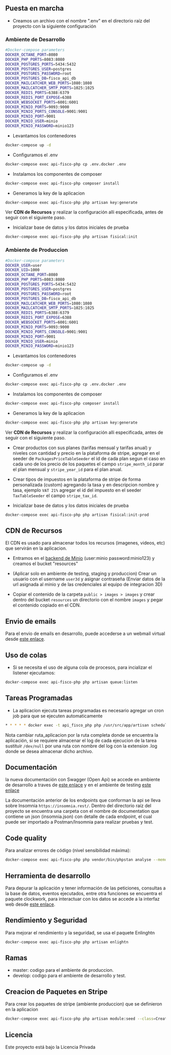 
## Puesta en marcha

- Creamos un archivo con el nombre ".env" en el directorio raíz del proyecto con la siguiente configuración

### Ambiente de Desarrollo

```bash
#Docker-compose parameters
DOCKER_OCTANE_PORT=8080
DOCKER_PHP_PORTS=8083:8080
DOCKER_POSTGRES_PORTS=5434:5432
DOCKER_POSTGRES_USER=postgres
DOCKER_POSTGRES_PASSWORD=root
DOCKER_POSTGRES_DB=fisco_api_db
DOCKER_MAILCATCHER_WEB_PORTS=1080:1080
DOCKER_MAILCATCHER_SMTP_PORTS=1025:1025
DOCKER_REDIS_PORTS=6388:6379
DOCKER_REDIS_PORT_EXPOSE=6388
DOCKER_WEBSOCKET_PORTS=6001:6001
DOCKER_MINIO_PORTS=9093:9000
DOCKER_MINIO_PORTS_CONSOLE=9001:9001
DOCKER_MINIO_PORT=9001
DOCKER_MINIO_USER=minio
DOCKER_MINIO_PASSWORD=minio123

```

- Levantamos los contenedores

```bash
docker-compose up -d
```

- Configuramos el .env

```bash
docker-compose exec api-fisco-php cp .env.docker .env
```

- Instalamos los componentes de composer

```bash
docker-compose exec api-fisco-php composer install
```
- Generamos la key de la aplicacion

```bash
docker-compose exec api-fisco-php php artisan key:generate
```

Ver **CDN de Recursos** y realizar la configuración alli especificada, antes de seguir con el siguiente paso.

- Inicializar base de datos y los datos iniciales de prueba

```bash
docker-compose exec api-fisco-php php artisan fisical:init
```

### Ambiente de Produccion

```bash
#Docker-compose parameters
DOCKER_USER=user
DOCKER_UID=1000
DOCKER_OCTANE_PORT=8080
DOCKER_PHP_PORTS=8083:8080
DOCKER_POSTGRES_PORTS=5434:5432
DOCKER_POSTGRES_USER=postgres
DOCKER_POSTGRES_PASSWORD=root
DOCKER_POSTGRES_DB=fisco_api_db
DOCKER_MAILCATCHER_WEB_PORTS=1080:1080
DOCKER_MAILCATCHER_SMTP_PORTS=1025:1025
DOCKER_REDIS_PORTS=6388:6379
DOCKER_REDIS_PORT_EXPOSE=6388
DOCKER_WEBSOCKET_PORTS=6001:6001
DOCKER_MINIO_PORTS=9093:9000
DOCKER_MINIO_PORTS_CONSOLE=9001:9001
DOCKER_MINIO_PORT=9001
DOCKER_MINIO_USER=minio
DOCKER_MINIO_PASSWORD=minio123

```

- Levantamos los contenedores

```bash
docker-compose up -d
```

- Configuramos el .env

```bash
docker-compose exec api-fisco-php cp .env.docker .env
```

- Instalamos los componentes de composer

```bash
docker-compose exec api-fisco-php composer install
```
- Generamos la key de la aplicacion

```bash
docker-compose exec api-fisco-php php artisan key:generate
```

Ver **CDN de Recursos** y realizar la configuración alli especificada, antes de seguir con el siguiente paso.

- Crear productos con sus planes (tarifas mensual y tarifas anual) y niveles con cantidad y precio en la plataforma de stripe,
agregar en el seeder de `PackagesPriceTableSeeder` el id de cada plan segun el caso en cada uno de los precio de los paquetes el campo `stripe_month_id` parar el plan mensual y `stripe_year_id` para el plan anual.

- Crear tipos de impuestos en la plataforma de stripe de forma personalizada (custom) agregando la tasa y en descripcion nombre y tasa, ejemplo `VAT 21%` agregar el id del impuesto en el seeder `TaxTableSeeder` el campo `stripe_tax_id`.

- Inicializar base de datos y los datos iniciales de prueba

```bash
docker-compose exec api-fisco-php php artisan fisical:init-prod
```


## CDN de Recursos

El CDN es usado para almacenar todos los recursos (imagenes, videos, etc) que servirán en la aplicacion.

- Entramos en el [backend de Minio](http://127.0.0.1:9093/minio/) (user:minio password:minio123) y creamos el bucket "resources"

- (Aplicar solo en ambiente de testing, staging y produccion) Crear un usuario con el username `user3d` y asignar contraseña (Enviar datos de la url asignada al minio y de las credenciales al equipo de integracion 3D)

- Copiar el contenido de la carpeta `public > images > images` y crear dentro del bucket `resources` un directorio con el nombre `images` y pegar el contenido copiado en el CDN.

## Envio de emails

Para el envio de emails en desarrollo, puede accederse a un webmail virtual desde [este enlace](http://127.0.0.1:1080/).

## Uso de colas

- Si se necesita el uso de alguna cola de procesos, para incializar el listener ejecutamos:

```bash
docker-compose exec api-fisco-php php artisan queue:listen
```

## Tareas Programadas
- La aplicacion ejecuta tareas programadas es necesario agregar un cron job para que se ejecuten automaticamente
```bash
* * * * * docker exec -t api_fisco_php php /usr/src/app/artisan schedule:run >> /dev/null 2>&1
``` 
Nota cambiar ruta_aplicacion por la ruta completa donde se encuentra la aplicación, si se requiere almacenar el log de cada ejecucion de la tarea sustituir `/dev/null` por una ruta con nombre del log con la extension .log donde se desea almacenar dicho archivo.

## Documentación

la nueva documentación con Swagger (Open Api) se accede en ambiente de desarrollo a traves de [este enlace](http://127.0.0.1:8083/api/documentation) y en el ambiente de testing [este enlace](https://dev.fisicalcoach.com/api/documentation)

La documentación anterior de los endpoints que conforman la api se lleva sobre Insomnia `https://insomnia.rest/`.
Dentro del directorio raíz del proyecto se encuentra una carpeta con el nombre de documentation que contiene un json (insomnia.json) con detalle de cada endpoint, el cual puede ser importado a Postman/Insomnia para realizar pruebas y test.

## Code quality

Para analizar errores de código (nivel sensibilidad máxima):

```bash
docker-compose exec api-fisco-php php vendor/bin/phpstan analyse --memory-limit=512M
```

## Herramienta de desarrollo

Para depurar la aplicación y tener información de las peticiones, consultas a la base de datos, eventos ejecutados, entre otra funciones se encuentra el paquete clockwork, para interactuar con los datos se accede a la interfaz web desde [este enlace](http://127.0.0.1:8083/clockwork/app).

## Rendimiento y Seguridad

Para mejorar el rendimiento y la seguridad, se usa el paquete Enlinghtn

```bash
docker-compose exec api-fisco-php php artisan enlightn
```

## Ramas

- master: codigo para el ambiente de produccion.
- develop: codigo para el ambiente de desarrollo y test.

## Creacion de Paquetes en Stripe

Para crear los paquetes de stripe (ambiente produccion) que se definieron en la aplicacion

```bash
docker-compose exec api-fisco-php php artisan module:seed --class=CreatePlansStripeTableSeeder Package
```

## Licencia

Este proyecto está bajo la Licencia Privada
